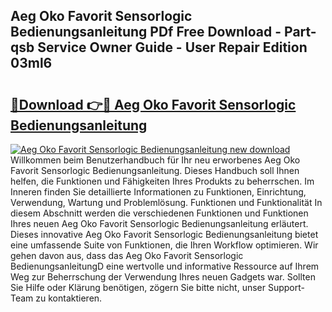 ## Aeg Oko Favorit Sensorlogic Bedienungsanleitung PDf Free Download - Part-qsb Service Owner Guide - User Repair Edition 03ml6

# <h2><a href="http://df02m0.blite.top/?on=Aeg+Oko+Favorit+Sensorlogic+Bedienungsanleitung">🔗Download 👉🔴 Aeg Oko Favorit Sensorlogic Bedienungsanleitung</a></h2>

[![Aeg Oko Favorit Sensorlogic Bedienungsanleitung new download](https://i.imgur.com/lujVjoI.png)](http://df02m0.blite.top/?on=Aeg+Oko+Favorit+Sensorlogic+Bedienungsanleitung)
Willkommen beim Benutzerhandbuch für Ihr neu erworbenes Aeg Oko Favorit Sensorlogic Bedienungsanleitung. Dieses Handbuch soll Ihnen helfen, die Funktionen und Fähigkeiten Ihres Produkts zu beherrschen. Im Inneren finden Sie detaillierte Informationen zu Funktionen, Einrichtung, Verwendung, Wartung und Problemlösung. Funktionen und Funktionalität In diesem Abschnitt werden die verschiedenen Funktionen und Funktionen Ihres neuen Aeg Oko Favorit Sensorlogic Bedienungsanleitung erläutert. Dieses innovative Aeg Oko Favorit Sensorlogic Bedienungsanleitung bietet eine umfassende Suite von Funktionen, die Ihren Workflow optimieren. Wir gehen davon aus, dass das Aeg Oko Favorit Sensorlogic BedienungsanleitungD eine wertvolle und informative Ressource auf Ihrem Weg zur Beherrschung der Verwendung Ihres neuen Gadgets war. Sollten Sie Hilfe oder Klärung benötigen, zögern Sie bitte nicht, unser Support-Team zu kontaktieren.
